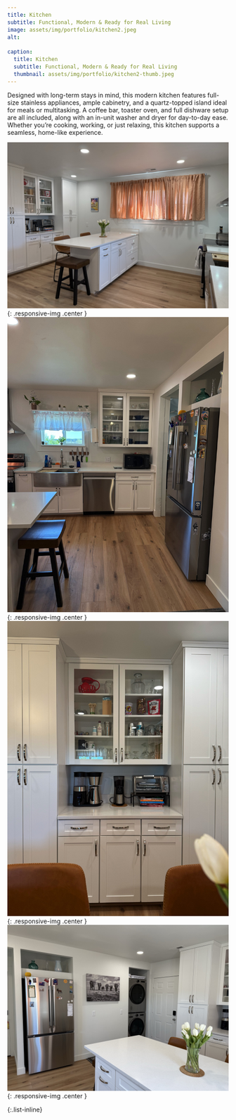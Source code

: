 ```yaml
---
title: Kitchen
subtitle: Functional, Modern & Ready for Real Living
image: assets/img/portfolio/kitchen2.jpeg
alt: 

caption:
  title: Kitchen
  subtitle: Functional, Modern & Ready for Real Living
  thumbnail: assets/img/portfolio/kitchen2-thumb.jpeg
---
```


Designed with long-term stays in mind, this modern kitchen features full-size stainless appliances, ample cabinetry, and a quartz-topped island ideal for meals or multitasking. A coffee bar, toaster oven, and full dishware setup are all included, along with an in-unit washer and dryer for day-to-day ease. Whether you’re cooking, working, or just relaxing, this kitchen supports a seamless, home-like experience.

![Alt text](assets/img/portfolio/kitchen1.jpeg){: .responsive-img .center }
![Alt text](assets/img/portfolio/kitchen3.jpeg){: .responsive-img .center }
![Alt text](assets/img/portfolio/kitchen4.jpeg){: .responsive-img .center }
![Alt text](assets/img/portfolio/kitchen5.jpeg){: .responsive-img .center }

{:.list-inline}
